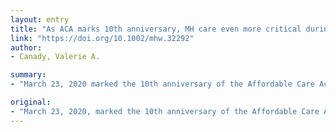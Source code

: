 ```yaml
---
layout: entry
title: "As ACA marks 10th anniversary, MH care even more critical during COVID-19"
link: "https://doi.org/10.1002/mhw.32292"
author:
- Canady, Valerie A.

summary:
- "March 23, 2020 marked the 10th anniversary of the Affordable Care Act. It has expanded the scope of coverage for millions of people with mental illnesses and substance use disorders (SUDs) despite some ups and downs over the past decade. The Act has expanded coverage for those with mental illness and substance abuse disorders. March 23 marks 10th Anniversary of the Act, which has expanded scope. Despite some up-and-downs over past decade, it has expanded ACA coverage."

original:
- "March 23, 2020, marked the 10th anniversary of the Affordable Care Act (ACA), which, despite some ups and downs over the past decade, has expanded the scope of coverage for millions of people with mental illnesses and substance use disorders (SUDs)."
---
```


